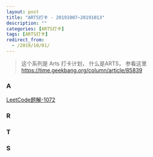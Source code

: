 ```yaml
---
layout: post
title: "ARTS打卡 - 20191007~20191013"
description: ""
categories: [ARTS打卡]
tags: [ARTS打卡]
redirect_from:
  - /2019/10/01/
---
```


> 这个系列是 Arts 打卡计划， 什么是ARTS， 参看这里 https://time.geekbang.org/column/article/85839

### A

[LeetCode题解-1072]([http://mittapei.cn/blog/2019/10/07/LeetCode%E9%A2%98%E8%A7%A3-1072/](http://mittapei.cn/blog/2019/10/07/LeetCode题解-1072/))

### R

### T

### S

